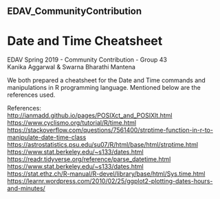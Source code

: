 ## EDAV_CommunityContribution
# Date and Time Cheatsheet
EDAV Spring 2019 - Community Contribution - Group 43 <br />
Kanika Aggarwal & Swarna Bharathi Mantena

We both prepared a cheatsheet for the Date and Time commands and manipulations in R programming language. Mentioned below are the references used. 

References: <br />
http://ianmadd.github.io/pages/POSIXct_and_POSIXlt.html <br />
https://www.cyclismo.org/tutorial/R/time.html <br />
https://stackoverflow.com/questions/7561400/strptime-function-in-r-to-manipulate-date-time-class <br />
https://astrostatistics.psu.edu/su07/R/html/base/html/strptime.html <br />
https://www.stat.berkeley.edu/~s133/dates.html <br />
https://readr.tidyverse.org/reference/parse_datetime.html <br />
https://www.stat.berkeley.edu/~s133/dates.html <br />
https://stat.ethz.ch/R-manual/R-devel/library/base/html/Sys.time.html <br />
https://learnr.wordpress.com/2010/02/25/ggplot2-plotting-dates-hours-and-minutes/ <br />
